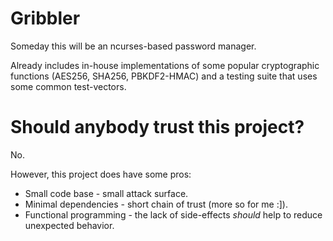 # Gribbler
Someday this will be an ncurses-based password manager.

Already includes in-house implementations of some popular cryptographic functions (AES256, SHA256, PBKDF2-HMAC) 
and a testing suite that uses some common test-vectors.

# Should anybody trust this project?
No. 

However, this project does have some pros:
* Small code base - small attack surface.
* Minimal dependencies - short chain of trust (more so for me :]).
* Functional programming - the lack of side-effects *should* help to reduce unexpected behavior.
